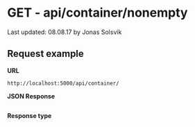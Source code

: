 # GET - api/container/nonempty

Last updated: 08.08.17 by Jonas Solsvik

## Request example 
**URL**

```url
http://localhost:5000/api/container/
``` 


**JSON Response**
```json

```

**Response type**
```cs

```